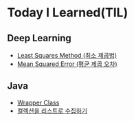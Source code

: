 # Today I Learned(TIL)

## Deep Learning

- [Least Squares Method (최소 제곱법)](DeepLearning/LeastSquaresMethod.md)
- [Mean Squared Error (평균 제곱 오차)](DeepLearning/MeanSquaredError.md)

## Java

- [Wrapper Class](Java/WrapperClass.md)
- [컬렉션을 리스트로 수집하기](Java/CollectingCollectionsIntoList.md)
